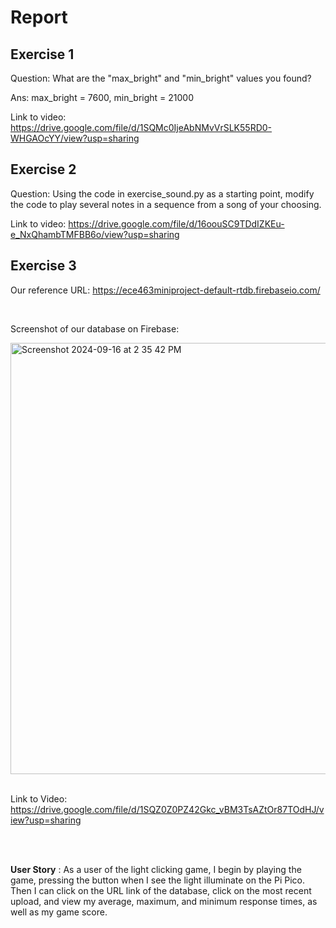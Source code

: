 # Report
## Exercise 1
Question: What are the "max_bright" and "min_bright" values you found?

Ans: max_bright = 7600, 
     min_bright = 21000
     
Link to video: https://drive.google.com/file/d/1SQMc0IjeAbNMvVrSLK55RD0-WHGAOcYY/view?usp=sharing

## Exercise 2
Question: Using the code in exercise_sound.py as a starting point, modify the code to play several notes in a sequence from a song of your choosing.

Link to video: https://drive.google.com/file/d/16oouSC9TDdIZKEu-e_NxQhambTMFBB6o/view?usp=sharing


## Exercise 3

Our reference URL: https://ece463miniproject-default-rtdb.firebaseio.com/

<br>

Screenshot of our database on Firebase:

<img width="690" alt="Screenshot 2024-09-16 at 2 35 42 PM" src="https://github.com/user-attachments/assets/f86c2d78-5325-43f7-ab0c-06257f207fd7">

<br>
<br>

Link to Video: https://drive.google.com/file/d/1SQZ0Z0PZ42Gkc_vBM3TsAZtOr87TOdHJ/view?usp=sharing 

<br>
<br>

**User Story** : As a user of the light clicking game, I begin by playing the game, pressing the button when I see the light illuminate on the Pi Pico. Then I can click on the URL link of the database, click on the most recent upload, and view my average, maximum, and minimum response times, as well as my game score.
